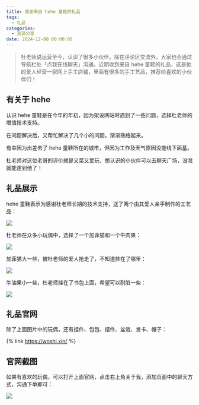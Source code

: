 ```yaml
---
title: 感谢来自 hehe 童鞋的礼品
tags:
  - 礼品
categories:
  - 资源分享
date: 2024-12-08 00:00:00
---
```


> 杜老师说运营至今，认识了很多小伙伴。除在评论区交流外，大家也会通过导航栏处「点我在线聊天」沟通。近期收到来自 hehe 童鞋的礼品，这是他的爱人经营一家网上手工店铺，里面有很多的手工艺品，推荐给喜欢的小伙伴们！

<!-- more -->

## 有关于 hehe

认识 hehe 童鞋是在今年的年初，因为架设网站时遇到了一些问题，选择杜老师的增值技术支持。

在问题解决后，又帮忙解决了几个小的问题，渐渐熟络起来。

有幸因为出差去了 hehe 童鞋所在的城市，但因为工作及天气原因没能线下面基。

杜老师对这位老哥的评价就是又菜又爱玩，想认识的小伙伴可以去聊天广场，没准就能逮到他了！

## 礼品展示

hehe 童鞋表示为感谢杜老师长期的技术支持，送了两个由其爱人亲手制作的工艺品：

![](https://cdn.dusays.com/2024/12/776-1.jpg)

杜老师在众多小玩偶中，选择了一个加菲猫和一个牛肉果：

![](https://cdn.dusays.com/2024/12/776-2.jpg)

加菲猫大一些，被杜老师的爱人抢走了，不知道挂在了哪里：

![](https://cdn.dusays.com/2024/12/776-3.jpg)

牛油果小一些，杜老师挂在了书包上面，希望可以耐脏一些：

![](https://cdn.dusays.com/2024/12/776-4.jpg)

## 礼品官网

除了上面图片中的玩偶，还有挂件、包包、摆件、盆栽、发卡、帽子：

{% link https://woshi.xin/ %}

## 官网截图

如果有喜欢的玩偶，可以打开上面官网，点击右上角关于我，添加页面中的聊天方式，沟通下单即可：

![](https://cdn.dusays.com/2024/12/776-5.jpg)
